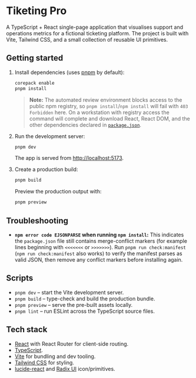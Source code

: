 # Tiketing Pro

A TypeScript + React single-page application that visualises support and operations metrics for a fictional ticketing
platform. The project is built with Vite, Tailwind CSS, and a small collection of reusable UI primitives.

## Getting started

1. Install dependencies (uses [pnpm](https://pnpm.io/) by default):

   ```bash
   corepack enable
   pnpm install
   ```

   > **Note:** The automated review environment blocks access to the public npm
   > registry, so `pnpm install`/`npm install` will fail with `403 Forbidden`
   > here. On a workstation with registry access the command will complete and
   > download React, React DOM, and the other dependencies declared in
   > [`package.json`](./package.json).

2. Run the development server:

   ```bash
   pnpm dev
   ```

   The app is served from <http://localhost:5173>.

3. Create a production build:

   ```bash
   pnpm build
   ```

   Preview the production output with:

   ```bash
   pnpm preview
   ```

## Troubleshooting

- **`npm error code EJSONPARSE` when running `npm install`:** This indicates the
  `package.json` file still contains merge-conflict markers (for example lines
  beginning with `<<<<<<<` or `>>>>>>>`). Run `pnpm run check:manifest`
  (`npm run check:manifest` also works) to verify the manifest parses as valid
  JSON, then remove any conflict markers before installing again.

## Scripts

- `pnpm dev` – start the Vite development server.
- `pnpm build` – type-check and build the production bundle.
- `pnpm preview` – serve the pre-built assets locally.
- `pnpm lint` – run ESLint across the TypeScript source files.

## Tech stack

- [React](https://react.dev/) with React Router for client-side routing.
- [TypeScript](https://www.typescriptlang.org/).
- [Vite](https://vitejs.dev/) for bundling and dev tooling.
- [Tailwind CSS](https://tailwindcss.com/) for styling.
- [lucide-react](https://lucide.dev/) and [Radix UI](https://www.radix-ui.com/) icon/primitives.
